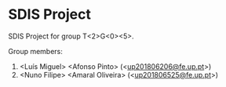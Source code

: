 # SDIS Project

SDIS Project for group T&lt;2&gt;G&lt;0&gt;&lt;5&gt;.

Group members:

1. &lt;Luís Miguel&gt; &lt;Afonso Pinto&gt; (&lt;up201806206@fe.up.pt&gt;)
2. &lt;Nuno Filipe&gt; &lt;Amaral Oliveira&gt; (&lt;up201806525@fe.up.pt&gt;)
